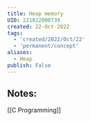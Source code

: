 ```yaml
---
title: Heap memory
UID: 221022000739
created: 22-Oct-2022
tags:
  - 'created/2022/Oct/22'
  - 'permanent/concept'
aliases:
  - Heap
publish: False
---
```

## Notes:
[[C Programming]]



